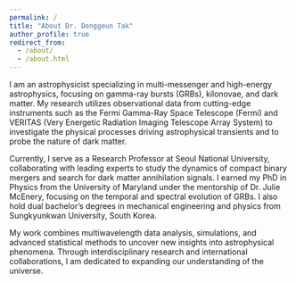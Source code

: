 ```yaml
---
permalink: /
title: "About Dr. Donggeun Tak"
author_profile: true
redirect_from: 
  - /about/
  - /about.html
---
```

I am an astrophysicist specializing in multi-messenger and high-energy astrophysics, focusing on gamma-ray bursts (GRBs), kilonovae, and dark matter. My research utilizes observational data from cutting-edge instruments such as the Fermi Gamma-Ray Space Telescope (Fermi) and VERITAS (Very Energetic Radiation Imaging Telescope Array System) to investigate the physical processes driving astrophysical transients and to probe the nature of dark matter.

Currently, I serve as a Research Professor at Seoul National University, collaborating with leading experts to study the dynamics of compact binary mergers and search for dark matter annihilation signals. I earned my PhD in Physics from the University of Maryland under the mentorship of Dr. Julie McEnery, focusing on the temporal and spectral evolution of GRBs. I also hold dual bachelor’s degrees in mechanical engineering and physics from Sungkyunkwan University, South Korea.

My work combines multiwavelength data analysis, simulations, and advanced statistical methods to uncover new insights into astrophysical phenomena. Through interdisciplinary research and international collaborations, I am dedicated to expanding our understanding of the universe.